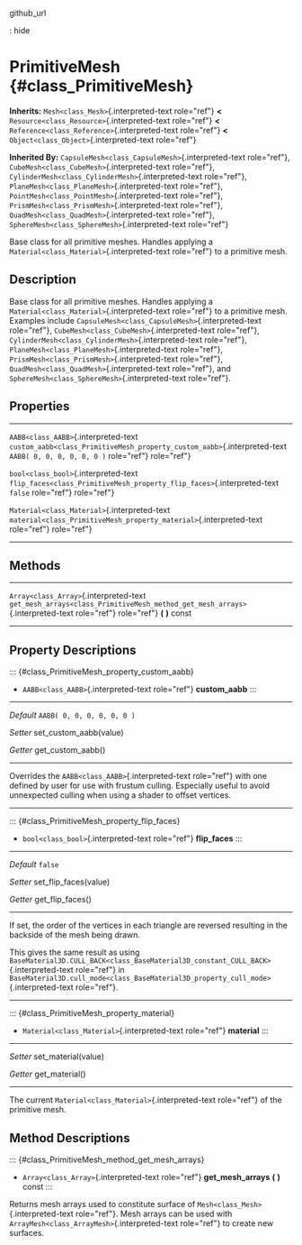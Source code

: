 github\_url

:   hide

PrimitiveMesh {#class_PrimitiveMesh}
=============

**Inherits:** `Mesh<class_Mesh>`{.interpreted-text role="ref"} **\<**
`Resource<class_Resource>`{.interpreted-text role="ref"} **\<**
`Reference<class_Reference>`{.interpreted-text role="ref"} **\<**
`Object<class_Object>`{.interpreted-text role="ref"}

**Inherited By:** `CapsuleMesh<class_CapsuleMesh>`{.interpreted-text
role="ref"}, `CubeMesh<class_CubeMesh>`{.interpreted-text role="ref"},
`CylinderMesh<class_CylinderMesh>`{.interpreted-text role="ref"},
`PlaneMesh<class_PlaneMesh>`{.interpreted-text role="ref"},
`PointMesh<class_PointMesh>`{.interpreted-text role="ref"},
`PrismMesh<class_PrismMesh>`{.interpreted-text role="ref"},
`QuadMesh<class_QuadMesh>`{.interpreted-text role="ref"},
`SphereMesh<class_SphereMesh>`{.interpreted-text role="ref"}

Base class for all primitive meshes. Handles applying a
`Material<class_Material>`{.interpreted-text role="ref"} to a primitive
mesh.

Description
-----------

Base class for all primitive meshes. Handles applying a
`Material<class_Material>`{.interpreted-text role="ref"} to a primitive
mesh. Examples include
`CapsuleMesh<class_CapsuleMesh>`{.interpreted-text role="ref"},
`CubeMesh<class_CubeMesh>`{.interpreted-text role="ref"},
`CylinderMesh<class_CylinderMesh>`{.interpreted-text role="ref"},
`PlaneMesh<class_PlaneMesh>`{.interpreted-text role="ref"},
`PrismMesh<class_PrismMesh>`{.interpreted-text role="ref"},
`QuadMesh<class_QuadMesh>`{.interpreted-text role="ref"}, and
`SphereMesh<class_SphereMesh>`{.interpreted-text role="ref"}.

Properties
----------

  ---------------------------------------------- --------------------------------------------------------------------------- ----------------------------
  `AABB<class_AABB>`{.interpreted-text           `custom_aabb<class_PrimitiveMesh_property_custom_aabb>`{.interpreted-text   `AABB( 0, 0, 0, 0, 0, 0 )`
  role="ref"}                                    role="ref"}                                                                 

  `bool<class_bool>`{.interpreted-text           `flip_faces<class_PrimitiveMesh_property_flip_faces>`{.interpreted-text     `false`
  role="ref"}                                    role="ref"}                                                                 

  `Material<class_Material>`{.interpreted-text   `material<class_PrimitiveMesh_property_material>`{.interpreted-text         
  role="ref"}                                    role="ref"}                                                                 
  ---------------------------------------------- --------------------------------------------------------------------------- ----------------------------

Methods
-------

  ---------------------------------------- ---------------------------------------------------------------------------------
  `Array<class_Array>`{.interpreted-text   `get_mesh_arrays<class_PrimitiveMesh_method_get_mesh_arrays>`{.interpreted-text
  role="ref"}                              role="ref"} **(** **)** const

  ---------------------------------------- ---------------------------------------------------------------------------------

Property Descriptions
---------------------

::: {#class_PrimitiveMesh_property_custom_aabb}
-   `AABB<class_AABB>`{.interpreted-text role="ref"} **custom\_aabb**
:::

  ----------- ------------------------------
  *Default*   `AABB( 0, 0, 0, 0, 0, 0 )`

  *Setter*    set\_custom\_aabb(value)

  *Getter*    get\_custom\_aabb()
  ----------- ------------------------------

Overrides the `AABB<class_AABB>`{.interpreted-text role="ref"} with one
defined by user for use with frustum culling. Especially useful to avoid
unnexpected culling when using a shader to offset vertices.

------------------------------------------------------------------------

::: {#class_PrimitiveMesh_property_flip_faces}
-   `bool<class_bool>`{.interpreted-text role="ref"} **flip\_faces**
:::

  ----------- -------------------------
  *Default*   `false`

  *Setter*    set\_flip\_faces(value)

  *Getter*    get\_flip\_faces()
  ----------- -------------------------

If set, the order of the vertices in each triangle are reversed
resulting in the backside of the mesh being drawn.

This gives the same result as using
`BaseMaterial3D.CULL_BACK<class_BaseMaterial3D_constant_CULL_BACK>`{.interpreted-text
role="ref"} in
`BaseMaterial3D.cull_mode<class_BaseMaterial3D_property_cull_mode>`{.interpreted-text
role="ref"}.

------------------------------------------------------------------------

::: {#class_PrimitiveMesh_property_material}
-   `Material<class_Material>`{.interpreted-text role="ref"}
    **material**
:::

  ---------- ----------------------
  *Setter*   set\_material(value)

  *Getter*   get\_material()
  ---------- ----------------------

The current `Material<class_Material>`{.interpreted-text role="ref"} of
the primitive mesh.

Method Descriptions
-------------------

::: {#class_PrimitiveMesh_method_get_mesh_arrays}
-   `Array<class_Array>`{.interpreted-text role="ref"}
    **get\_mesh\_arrays** **(** **)** const
:::

Returns mesh arrays used to constitute surface of
`Mesh<class_Mesh>`{.interpreted-text role="ref"}. Mesh arrays can be
used with `ArrayMesh<class_ArrayMesh>`{.interpreted-text role="ref"} to
create new surfaces.
